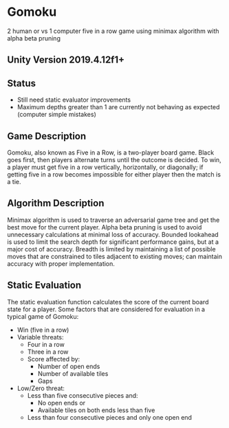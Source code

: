 # Gomoku
2 human or vs 1 computer five in a row game using minimax algorithm with alpha beta pruning

## Unity Version 2019.4.12f1+

## Status

- Still need static evaluator improvements
- Maximum depths greater than 1 are currently not behaving as expected (computer simple mistakes)

## Game Description

Gomoku, also known as Five in a Row, is a two-player board game. Black goes first, then players
alternate turns until the outcome is decided. To win, a player must get
five in a row vertically, horizontally, or diagonally; if getting five
in a row becomes impossible for either player then the match is a tie.

## Algorithm Description

Minimax algorithm is used to traverse an adversarial game tree and get the best move 
for the current player.  Alpha beta pruning is used to avoid unnecessary calculations 
at minimal loss of accuracy.  Bounded lookahead is used to limit the search depth for 
significant performance gains, but at a major cost of accuracy.  Breadth is limited by
maintaining a list of possible moves that are constrained to tiles adjacent to existing
moves; can maintain accuracy with proper implementation.

## Static Evaluation

The static evaluation function calculates the score of the current board state for a player.
Some factors that are considered for evaluation in a typical game of Gomoku:
- Win (five in a row)
- Variable threats: 
  - Four in a row
  - Three in a row
  - Score affected by:
    - Number of open ends
    - Number of available tiles
    - Gaps
- Low/Zero threat:
  - Less than five consecutive pieces and: 
    - No open ends or 
    - Available tiles on both ends less than five
  - Less than four consecutive pieces and only one open end
